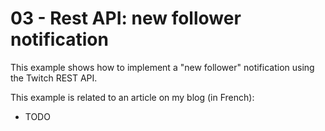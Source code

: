 # 03 - Rest API: new follower notification

This example shows how to implement a "new follower" notification using the Twitch REST API.

This example is related to an article on my blog (in French):

* TODO
